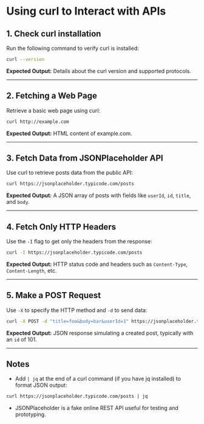 
# Using curl to Interact with APIs

## 1. Check curl installation
Run the following command to verify curl is installed:
```bash
curl --version
```
**Expected Output:** Details about the curl version and supported protocols.

---

## 2. Fetching a Web Page
Retrieve a basic web page using curl:
```bash
curl http://example.com
```
**Expected Output:** HTML content of example.com.

---

## 3. Fetch Data from JSONPlaceholder API
Use curl to retrieve posts data from the public API:
```bash
curl https://jsonplaceholder.typicode.com/posts
```
**Expected Output:** A JSON array of posts with fields like `userId`, `id`, `title`, and `body`.

---

## 4. Fetch Only HTTP Headers
Use the `-I` flag to get only the headers from the response:
```bash
curl -I https://jsonplaceholder.typicode.com/posts
```
**Expected Output:** HTTP status code and headers such as `Content-Type`, `Content-Length`, etc.

---

## 5. Make a POST Request
Use `-X` to specify the HTTP method and `-d` to send data:
```bash
curl -X POST -d "title=foo&body=bar&userId=1" https://jsonplaceholder.typicode.com/posts
```
**Expected Output:** JSON response simulating a created post, typically with an `id` of 101.

---

## Notes
- Add `| jq` at the end of a curl command (if you have jq installed) to format JSON output:
```bash
curl https://jsonplaceholder.typicode.com/posts | jq
```
- JSONPlaceholder is a fake online REST API useful for testing and prototyping.
